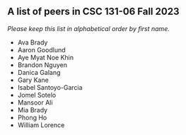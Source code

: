 A list of peers in CSC 131-06 Fall 2023
--------------------------------------------------

*Please keep this list in alphabetical order by first name.*
* Ava Brady
* Aaron Goodlund
* Aye Myat Noe Khin
* Brandon Nguyen
* Danica Galang
* Gary Kane
* Isabel Santoyo-Garcia
* Jomel Sotelo
* Mansoor Ali
* Mia Brady
* Phong Ho
* William Lorence
